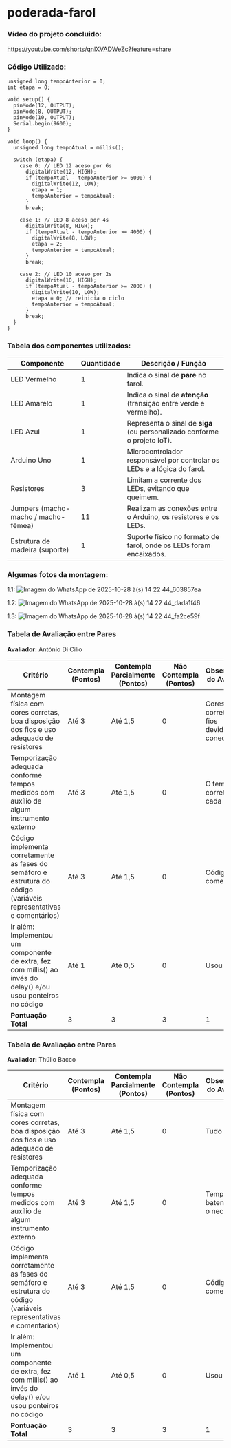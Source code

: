 # poderada-farol


### Vídeo do projeto concluido:

https://youtube.com/shorts/qnlXVADWeZc?feature=share  


### Código Utilizado:

```
unsigned long tempoAnterior = 0;
int etapa = 0;

void setup() {
  pinMode(12, OUTPUT);
  pinMode(8, OUTPUT);
  pinMode(10, OUTPUT);
  Serial.begin(9600);
}

void loop() {
  unsigned long tempoAtual = millis();

  switch (etapa) {
    case 0: // LED 12 aceso por 6s
      digitalWrite(12, HIGH);
      if (tempoAtual - tempoAnterior >= 6000) {
        digitalWrite(12, LOW);
        etapa = 1;
        tempoAnterior = tempoAtual;
      }
      break;

    case 1: // LED 8 aceso por 4s
      digitalWrite(8, HIGH);
      if (tempoAtual - tempoAnterior >= 4000) {
        digitalWrite(8, LOW);
        etapa = 2;
        tempoAnterior = tempoAtual;
      }
      break;

    case 2: // LED 10 aceso por 2s
      digitalWrite(10, HIGH);
      if (tempoAtual - tempoAnterior >= 2000) {
        digitalWrite(10, LOW);
        etapa = 0; // reinicia o ciclo
        tempoAnterior = tempoAtual;
      }
      break;
  }
}

```


### Tabela dos componentes utilizados:

| **Componente**                      | **Quantidade** | **Descrição / Função**                                                                 |
|------------------------------------|----------------|-----------------------------------------------------------------------------------------|
| LED Vermelho                       | 1              | Indica o sinal de **pare** no farol.                                                   |
| LED Amarelo                        | 1              | Indica o sinal de **atenção** (transição entre verde e vermelho).                      |
| LED Azul                           | 1              | Representa o sinal de **siga** (ou personalizado conforme o projeto IoT).              |
| Arduino Uno                        | 1              | Microcontrolador responsável por controlar os LEDs e a lógica do farol.                |
| Resistores                         | 3              | Limitam a corrente dos LEDs, evitando que queimem.                                     |
| Jumpers (macho-macho / macho-fêmea)| 11             | Realizam as conexões entre o Arduino, os resistores e os LEDs.                         |
| Estrutura de madeira (suporte)     | 1              | Suporte físico no formato de farol, onde os LEDs foram encaixados.                     |




### Algumas fotos da montagem:


1.1:
![Imagem do WhatsApp de 2025-10-28 à(s) 14 22 44_603857ea](https://github.com/user-attachments/assets/39ce2942-8d6b-420d-b5ed-b0e828f6625e)

1.2:
![Imagem do WhatsApp de 2025-10-28 à(s) 14 22 44_dada1f46](https://github.com/user-attachments/assets/9b220086-080d-40b5-9718-477ab54832cb)

1.3:
![Imagem do WhatsApp de 2025-10-28 à(s) 14 22 44_fa2ce59f](https://github.com/user-attachments/assets/2200a93c-f7aa-486f-bb51-10b26f9383d6)




### Tabela de Avaliação entre Pares

**Avaliador:** António Di Cilio

| Critério | Contempla (Pontos) | Contempla Parcialmente (Pontos) | Não Contempla (Pontos) | Observações do Avaliador |
|-----------|--------------------|----------------------------------|------------------------|---------------------------|
| Montagem física com cores corretas, boa disposição dos fios e uso adequado de resistores | Até 3 | Até 1,5 | 0   | Cores corretas com fios devidamente conectados
| Temporização adequada conforme tempos medidos com auxílio de algum instrumento externo | Até 3 | Até 1,5 | 0  | O tempo está correto em cada led
| Código implementa corretamente as fases do semáforo e estrutura do código (variáveis representativas e comentários) | Até 3 | Até 1,5 | 0 | Código foi comentado 
| Ir além: Implementou um componente de extra, fez com millis() ao invés do delay() e/ou usou ponteiros no código | Até 1 | Até 0,5 | 0 | Usou milles
| **Pontuação Total** | 3 | 3 | 3 | 1 |



### Tabela de Avaliação entre Pares

**Avaliador:** Thúlio Bacco 

| Critério | Contempla (Pontos) | Contempla Parcialmente (Pontos) | Não Contempla (Pontos) | Observações do Avaliador |
|-----------|--------------------|----------------------------------|------------------------|---------------------------|
| Montagem física com cores corretas, boa disposição dos fios e uso adequado de resistores | Até 3 | Até 1,5 | 0   | Tudo perfeito
| Temporização adequada conforme tempos medidos com auxílio de algum instrumento externo | Até 3 | Até 1,5 | 0  | Tempo batento com o necessário
| Código implementa corretamente as fases do semáforo e estrutura do código (variáveis representativas e comentários) | Até 3 | Até 1,5 | 0 | Código bem comentado 
| Ir além: Implementou um componente de extra, fez com millis() ao invés do delay() e/ou usou ponteiros no código | Até 1 | Até 0,5 | 0 | Usou milles
| **Pontuação Total** | 3 | 3 | 3 | 1 |


